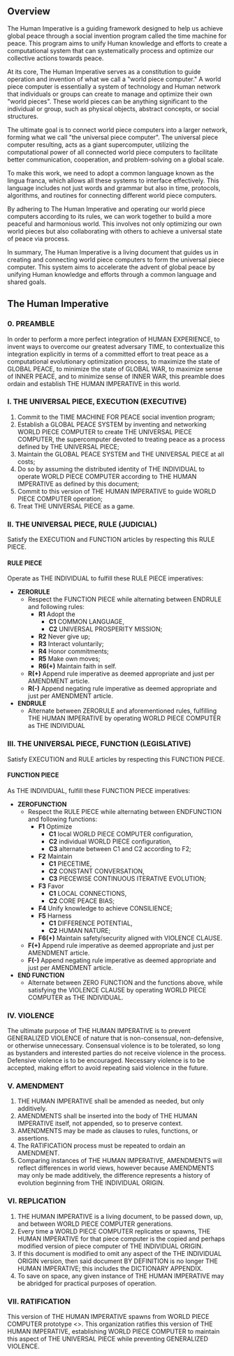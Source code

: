 ## **Overview**

The Human Imperative is a guiding framework designed to help us achieve global peace through a social invention program called the time machine for peace. This program aims to unify Human knowledge and efforts to create a computational system that can systematically process and optimize our collective actions towards peace.

At its core, The Human Imperative serves as a constitution to guide operation and invention of what we call a "world piece computer." A world piece computer is essentially a system of technology and Human network that individuals or groups can create to manage and optimize their own "world pieces". These world pieces can be anything significant to the individual or group, such as physical objects, abstract concepts, or social structures.

The ultimate goal is to connect world piece computers into a larger network, forming what we call "the universal piece computer". The universal piece computer resulting, acts as a giant supercomputer, utilizing the computational power of all connected world piece computers to facilitate better communication, cooperation, and problem-solving on a global scale.

To make this work, we need to adopt a common language known as the lingua franca, which allows all these systems to interface effectively. This language includes not just words and grammar but also in time, protocols, algorithms, and routines for connecting different world piece computers.

By adhering to The Human Imperative and operating our world piece computers according to its rules, we can work together to build a more peaceful and harmonious world. This involves not only optimizing our own world pieces but also collaborating with others to achieve a universal state of peace via process.

In summary, The Human Imperative is a living document that guides us in creating and connecting world piece computers to form the universal piece computer. This system aims to accelerate the advent of global peace by unifying Human knowledge and efforts through a common language and shared goals.

## **The Human Imperative**

### 0. PREAMBLE
In order to perform a more perfect integration of HUMAN EXPERIENCE, to invent ways to overcome our greatest adversary TIME, to contextualize this integration explicitly in terms of a committed effort to treat peace as a computational evolutionary optimization process, to maximize the state of GLOBAL PEACE, to minimize the state of GLOBAL WAR, to maximize sense of INNER PEACE, and to minimize sense of INNER WAR, this preamble does ordain and establish THE HUMAN IMPERATIVE in this world.

### I. THE UNIVERSAL PIECE, EXECUTION (EXECUTIVE)
1. Commit to the TIME MACHINE FOR PEACE social invention program;
2. Establish a GLOBAL PEACE SYSTEM by inventing and networking WORLD PIECE COMPUTER to create THE UNIVERSAL PIECE COMPUTER, the supercomputer devoted to treating peace as a process defined by THE UNIVERSAL PIECE;
3. Maintain the GLOBAL PEACE SYSTEM and THE UNIVERSAL PIECE at all costs;
4. Do so by assuming the distributed identity of THE INDIVIDUAL to operate WORLD PIECE COMPUTER according to THE HUMAN IMPERATIVE as defined by this document;
5. Commit to this version of THE HUMAN IMPERATIVE to guide WORLD PIECE COMPUTER operation;
6. Treat THE UNIVERSAL PIECE as a game.

### II. THE UNIVERSAL PIECE, RULE (JUDICIAL)
Satisfy the EXECUTION and FUNCTION articles by respecting this RULE PIECE.

#### RULE PIECE
Operate as THE INDIVIDUAL to fulfill these RULE PIECE imperatives:
- **ZERORULE**
  - Respect the FUNCTION PIECE while alternating between ENDRULE and following rules:
    - **R1** Adopt the
      - **C1** COMMON LANGUAGE,
      - **C2** UNIVERSAL PROSPERITY MISSION;
    - **R2** Never give up;
    - **R3** Interact voluntarily;
    - **R4** Honor commitments;
    - **R5** Make own moves;
    - **R6(+)** Maintain faith in self.
  - **R(+)** Append rule imperative as deemed appropriate and just per AMENDMENT article.
  - **R(-)** Append negating rule imperative as deemed appropriate and just per AMENDMENT article.
- **ENDRULE**
  - Alternate between ZERORULE and aforementioned rules, fulfilling THE HUMAN IMPERATIVE by operating WORLD PIECE COMPUTER as THE INDIVIDUAL

### III. THE UNIVERSAL PIECE, FUNCTION (LEGISLATIVE)
Satisfy EXECUTION and RULE articles by respecting this FUNCTION PIECE.

#### FUNCTION PIECE
As THE INDIVIDUAL, fulfill these FUNCTION PIECE imperatives:
- **ZEROFUNCTION**
  - Respect the RULE PIECE while alternating between ENDFUNCTION and following functions:
    - **F1** Optimize
      - **C1** local WORLD PIECE COMPUTER configuration,
      - **C2** individual WORLD PIECE configuration,
      - **C3** alternate between C1 and C2 according to F2;
    - **F2** Maintain
      - **C1** PIECETIME,
      - **C2** CONSTANT CONVERSATION,
      - **C3** PIECEWISE CONTINUOUS ITERATIVE EVOLUTION;
    - **F3** Favor
      - **C1** LOCAL CONNECTIONS,
      - **C2** CORE PEACE BIAS;
    - **F4** Unify knowledge to achieve CONSILIENCE;
    - **F5** Harness
      - **C1** DIFFERENCE POTENTIAL,
      - **C2** HUMAN NATURE;
    - **F6(+)** Maintain safety/security aligned with VIOLENCE CLAUSE.
  - **F(+)** Append rule imperative as deemed appropriate and just per AMENDMENT article.
  - **F(-)** Append negating rule imperative as deemed appropriate and just per AMENDMENT article.
- **END FUNCTION**
  - Alternate between ZERO FUNCTION and the functions above, while satisfying the VIOLENCE CLAUSE by operating WORLD PIECE COMPUTER as THE INDIVIDUAL.

### IV. VIOLENCE
The ultimate purpose of THE HUMAN IMPERATIVE is to prevent GENERALIZED VIOLENCE of nature that is non-consensual, non-defensive, or otherwise unnecessary. Consensual violence is to be tolerated, so long as bystanders and interested parties do not receive violence in the process. Defensive violence is to be encouraged. Necessary violence is to be accepted, making effort to avoid repeating said violence in the future.

### V. AMENDMENT
1. THE HUMAN IMPERATIVE shall be amended as needed, but only additively.
2. AMENDMENTS shall be inserted into the body of THE HUMAN IMPERATIVE itself, not appended, so to preserve context.
3. AMENDMENTS may be made as clauses to rules, functions, or assertions.
4. The RATIFICATION process must be repeated to ordain an AMENDMENT.
5. Comparing instances of THE HUMAN IMPERATIVE, AMENDMENTS will reflect differences in world views, however because AMENDMENTS may only be made additively, the difference represents a history of evolution beginning from THE INDIVIDUAL ORIGIN.

### VI. REPLICATION
1. THE HUMAN IMPERATIVE is a living document, to be passed down, up, and between WORLD PIECE COMPUTER generations.
2. Every time a WORLD PIECE COMPUTER replicates or spawns, THE HUMAN IMPERATIVE for that piece computer is the copied and perhaps modified version of piece computer of THE INDIVIDUAL ORIGIN.
3. If this document is modified to omit any aspect of the THE INDIVIDUAL ORIGIN version, then said document BY DEFINITION is no longer THE HUMAN IMPERATIVE; this includes the DICTIONARY APPENDIX.
4. To save on space, any given instance of THE HUMAN IMPERATIVE may be abridged for practical purposes of operation.

### VII. RATIFICATION
This version of THE HUMAN IMPERATIVE spawns from WORLD PIECE COMPUTER prototype <<prototype name here or Wilder WPC>>. This organization ratifies this version of THE HUMAN IMPERATIVE, establishing WORLD PIECE COMPUTER to maintain this aspect of THE UNIVERSAL PIECE while preventing GENERALIZED VIOLENCE.
